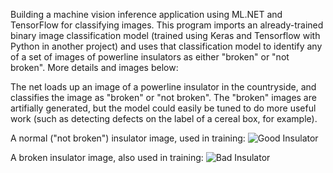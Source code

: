 Building a machine vision inference application using ML.NET and TensorFlow for classifying images. This program imports an already-trained binary image classification model (trained using Keras and Tensorflow with Python in another project) and uses
that classification model to identify any of a set of images of powerline insulators as either "broken" or "not broken". More details and images below: 

The net loads up an image of a powerline insulator in the countryside, and classifies the image as "broken" or "not broken". The "broken" images are artifially generated, but the model could easily be tuned to do more useful work (such as detecting defects on the label of a cereal box, for example). 

A normal ("not broken") insulator image, used in training:
![Good Insulator](images/good.png)


A broken insulator image, also used in training:
![Bad Insulator](images/broken.png)

